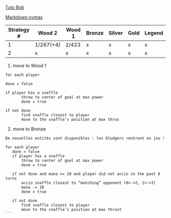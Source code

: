 [Tuto Bob](https://www.codingame.com/blog/lazy-keep-simple/?utm_source=codingame&utm_medium=details-page&utm_campaign=cg-blog&utm_content=fantastic-bits)

[Markdown syntax](https://www.ionos.fr/digitalguide/sites-internet/developpement-web/markdown/)

|Strategy #|Wood 2|Wood 1|Bronze|Silver|Gold|Legend|
|-|-|-|-|-|-|-|
|1|1/267(+4)|2/423|x|x|x|x|
|2|x|x|x|x|x|x|

1. move to Wood 1

```
for each player

done = false

if player has a snaffle
       throw to center of goal at max power
       done = true
       
if not done
       find snaffle closest to player
       move to the snaffle’s position at max thrus
```

2. move to Bronze

```
De nouvelles entités sont disponibles : les bludgers rentrent en jeu !
```

````
for each player
   done = false
   if player has a snaffle
       throw to center of goal at max power
       done = true

   if not done and mana >= 20 and player did not accio in the past 6 turns
       accio snaffle closest to “matching” opponent (0<->2, 1<->3)
       mana -= 20
       done = true

   if not done
       find snaffle closest to player
       move to the snaffle’s position at max thrust
```